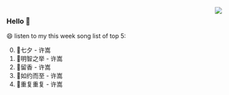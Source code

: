 <img align="right"  src="https://github-readme-stats.vercel.app/api/top-langs/?username=kvnZero" />

### Hello 👋

😄 listen to my this week song list of top 5:

0. 🌈七夕 - 许嵩
1. 🌈明智之举 - 许嵩
2. 🌈留香 - 许嵩
3. 🌈如约而至 - 许嵩
4. 🌈重复重复 - 许嵩

